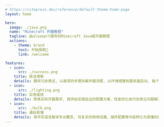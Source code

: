 ```yaml
---
# https://vitepress.dev/reference/default-theme-home-page
layout: home

hero:
  image: ./java.png
  name: "Minecraft 开服教程"
  tagline: 由alazeprt撰写的Minecraft Java版开服教程
  actions:
    - theme: brand
      text: 开始探索🚀
      link: /welcome

features:
  - icon: 
      src: ./success.png
    title: 简洁清晰
    details: 摒弃冗余表述, 以直观的步骤拆解开服流程, 从环境搭建到服务器启动, 每个环节都配有明确指引, 让新手也能快速抓住核心操作
  - icon:
      src: ./lighting.png
    title: 实用高效
    details: 聚焦实际开服需求, 提供经实践验证的配置方案、性能优化技巧及常见问题解决方案, 帮你跳过无效尝试, 高效完成服务器部署
  - icon:
      src: ./bulb.png
    title: 通俗易懂
    details: 用平实语言解读专业概念, 将复杂的网络设置、插件配置等内容转化为易懂的操作说明, 零基础玩家也能轻松理解并上手操作
---
```







